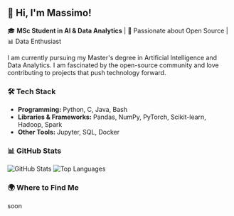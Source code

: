 
## 👋 Hi, I'm Massimo!

🎓 **MSc Student in AI & Data Analytics** | 🧠 Passionate about Open Source | 📊 Data Enthusiast

I am currently pursuing my Master's degree in Artificial Intelligence and Data Analytics. I am fascinated by the open-source community and love contributing to projects that push technology forward.

### 🛠️ Tech Stack
- **Programming:** Python, C, Java, Bash
- **Libraries & Frameworks:** Pandas, NumPy, PyTorch, Scikit-learn, Hadoop, Spark
- **Other Tools:** Jupyter, SQL, Docker

### 📊 GitHub Stats
![GitHub Stats](https://github-readme-stats.vercel.app/api?username=maxfra01&show_icons=true&theme=radical)
![Top Languages](https://github-readme-stats.vercel.app/api/top-langs/?username=maxfra01&layout=compact&theme=radical)

### 🌍 Where to Find Me
soon



